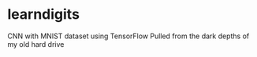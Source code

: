# learndigits
 CNN with MNIST dataset using TensorFlow
 Pulled from the dark depths of my old hard drive
